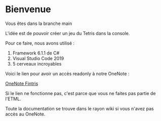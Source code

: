 # Bienvenue

Vous êtes dans la branche main

L'idée est de pouvoir créer un jeu du Tetris dans la console.

Pour ce faire, nous avons utilisé : 
  1. Framework 6.1.1 de C#
  2. Visual Studio Code 2019
  3. 5 cerveaux incroyables
  

Voici le lien pour avoir un accès readonly à notre OneNote :

[OneNote Fintris](https://eduvaud-my.sharepoint.com/:o:/g/personal/px01evl_eduvaud_ch/El_ACEKErYlNokXGlRkm3YABwHaYFge-tylSLna_fGiRfw?e=CcQzBv)

Si le lien ne fonctionne pas, c'est parce que vous ne faites pas partie de l'ETML.

Toute la documentation se trouve dans le rayon wiki si vous n'avez pas accès au OneNote.
  
